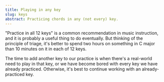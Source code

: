 ```yaml
---
title: Playing in any key
slug: keys
abstract: Practicing chords in any (not every) key.
---
```


"Practice in all 12 keys" is a common recommendation in music instruction,
and it is probably a useful thing to do eventually.
But thinking of the principle of triage,
it's better to spend two hours on something in C major 
than 10 minutes on it in each of 12 keys.

The time to add another key to our practice is when there's a real-world need to play in that key,
or we have become bored with every key we have already practiced.
Otherwise, it's best to continue working with an already-practiced key. 
